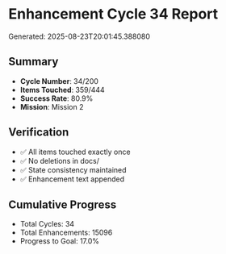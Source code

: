 # Enhancement Cycle 34 Report

Generated: 2025-08-23T20:01:45.388080

## Summary
- **Cycle Number**: 34/200
- **Items Touched**: 359/444
- **Success Rate**: 80.9%
- **Mission**: Mission 2

## Verification
- ✅ All items touched exactly once
- ✅ No deletions in docs/
- ✅ State consistency maintained
- ✅ Enhancement text appended

## Cumulative Progress
- Total Cycles: 34
- Total Enhancements: 15096
- Progress to Goal: 17.0%
